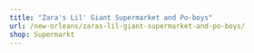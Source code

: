 ```yaml
---
title: "Zara's Lil' Giant Supermarket and Po-boys"
url: /new-orleans/zaras-lil-giant-supermarket-and-po-boys/
shop: Supermarkt
---
```

